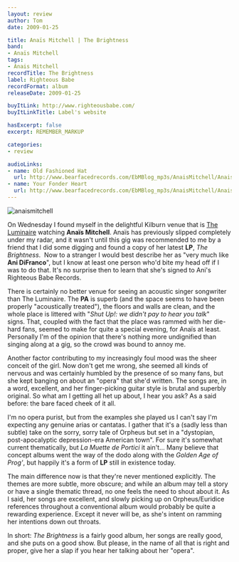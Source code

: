 ```yaml
---
layout: review
author: Tom
date: 2009-01-25

title: Anaïs Mitchell | The Brightness
band:
- Anaïs Mitchell
tags:
- Anais Mitchell
recordTitle: The Brightness
label: Righteous Babe
recordFormat: album
releaseDate: 2009-01-25

buyItLink: http://www.righteousbabe.com/
buyItLinkTitle: Label's website

hasExcerpt: false
excerpt: REMEMBER_MARKUP

categories:
- review

audioLinks:
- name: Old Fashioned Hat
  url: http://www.bearfacedrecords.com/EbMBlog_mp3s/AnaisMitchell/AnaisMitchell_OldFashionedHat.mp3
- name: Your Fonder Heart
  url: http://www.bearfacedrecords.com/EbMBlog_mp3s/AnaisMitchell/AnaisMitchell_YourFonderHeart.mp3
---
```


![anaismitchell](http://eatenbymonsters.files.wordpress.com/2009/01/anaismitchell.jpg?w=200)

On Wednesday I found myself in the delightful Kilburn venue that is [The Luminaire](http://www.theluminaire.co.uk/) watching **Anaïs Mitchell**. Anaïs has previously slipped completely under my radar, and it wasn't until this gig was recommended to me by a friend that I did some digging and found a copy of her latest **LP**, _The Brightness_.  Now to a stranger I would best describe her as "very much like **Ani DiFranco**", but I know at least one person who'd bite my head off if I was to do that. It's no surprise then to learn that she's signed to Ani's Righteous Babe Records.

There is certainly no better venue for seeing an acoustic singer songwriter than The Luminaire. The **PA** is superb (and the space seems to have been properly "acoustically treated"), the floors and walls are clean, and the whole place is littered with "_Shut Up!: we didn't pay to hear you talk_" signs. That, coupled with the fact that the place was rammed with her die-hard fans, seemed to make for quite a special evening, for Anaïs at least. Personally I'm of the opinion that there's nothing more undignified than singing along at a gig, so the crowd was bound to annoy me.

Another factor contributing to my increasingly foul mood was the sheer conceit of the girl. Now don't get me wrong, she seemed all kinds of nervous and was certainly humbled by the presence of so many fans, but she kept banging on about an "opera" that she'd written. The songs are, in a word, excellent, and her finger-picking guitar style is brutal and superbly original. So what am I getting all het up about, I hear you ask? As a said before: the bare faced cheek of it all.

I'm no opera purist, but from the examples she played us I can't say I'm expecting any genuine arias or cantatas. I gather that it's a (sadly less than subtle) take on the sorry, sorry tale of Orpheus but set in a "dystopian, post-apocalyptic depression-era American town". For sure it's somewhat current thematically, but _La Muette de Portici_ it ain't... Many believe that concept albums went the way of the dodo along with the _Golden Age of Prog'_, but happily it's a form of **LP** still in existence today.

The main difference now is that they're never mentioned explicitly. The themes are more subtle, more obscure; and while an album may tell a story or have a single thematic thread, no one feels the need to shout about it. As I said, her songs are excellent, and slowly picking up on Orpheus/Euridice references throughout a conventional album would probably be quite a rewarding experience. Except it never will be, as she's intent on ramming her intentions down out throats.

In short: _The Brightness_ is a fairly good album, her songs are really good, and she puts on a good show. But please, in the name of all that is right and proper, give her a slap if you hear her talking about her "opera".
